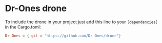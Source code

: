 # Dr-Ones drone

To include the drone in your project just add this line to your `[dependencies]` in the Cargo.toml: 
```toml
Dr-Ones = { git = "https://github.com/Dr-Ones/drone"}
```
